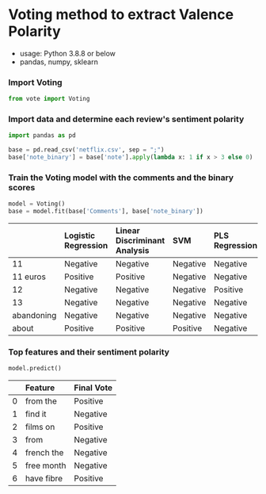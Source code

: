 # Voting method to extract Valence Polarity

* usage: Python 3.8.8 or below
* pandas, numpy, sklearn
  
### Import Voting 
```python
from vote import Voting
```

### Import data and determine each review's sentiment polarity 
```python
import pandas as pd 

base = pd.read_csv('netflix.csv', sep = ";")
base['note_binary'] = base['note'].apply(lambda x: 1 if x > 3 else 0)
```

### Train the Voting model with the comments and the binary scores
```python
model = Voting()
base = model.fit(base['Comments'], base['note_binary'])
```

|                      | Logistic Regression   | Linear Discriminant Analysis   | SVM      | PLS Regression   | Ridge Classifier   | Final Vote   |
|:---------------------|:----------------------|:-------------------------------|:---------|:-----------------|:-------------------|:-------------|
| 11                   | Negative              | Negative                       | Negative | Negative         | Negative           | Negative     |
| 11 euros             | Positive              | Positive                       | Negative | Negative         | Negative           | Negative     |
| 12                   | Negative              | Negative                       | Negative | Positive         | Negative           | Negative     |
| 13                   | Negative              | Negative                       | Negative | Negative         | Negative           | Negative     |
| abandoning           | Negative              | Negative                       | Negative | Negative         | Negative           | Negative     |
| about                | Positive              | Positive                       | Positive | Negative         | Positive           | Positive     |


### Top features and their sentiment polarity
```python
model.predict()
```

|    | Feature       | Final Vote   |
|---:|:--------------|:-------------|
|  0 | from the      | Positive     |
|  1 | find it       | Negative     |
|  2 | films on      | Positive     |
|  3 | from          | Negative     |
|  4 | french the    | Negative     |
|  5 | free month    | Negative     |
|  6 | have fibre    | Positive     |



